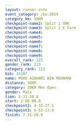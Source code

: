 ```yaml
---
layout: runner-info 
event_category: jbu-2019 
category_km: 30KM 
checkpoint-name2: Split 1 SMK 
checkpoint-name3: Split 2 E Farm 
checkpoint-name4: 
checkpoint-name5: 
checkpoint-name6: 
checkpoint-name7: 
checkpoint-name8: 
checkpoint-name9: 
overall_rank: 223
gender_rank: 113
category_rank: 113
bib: 31107
name: MOHD AZAHARI BIN MOHAMAD
distance: 30KM
category: 30KM Men Open
gender: Male
time: 5-31-20.8
start: 2-00-00.0
checkpoint2: 4-33-37.5
checkpoint3: 6-53-13.8
finish: 7-31-20.8
---
```

